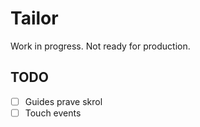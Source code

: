 # Tailor

Work in progress. Not ready for production.

## TODO

- [ ] Guides prave skrol
- [ ] Touch events
